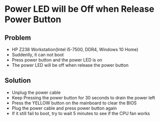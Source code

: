 # Power LED will be Off when Release Power Button

## Problem
* HP Z238 Workstation(Intel i5-7500, DDR4, Windows 10 Home)
* Suddenlly, it can not boot
* Press power button and the power LED is on
* The power LED will be off when release the power button

## Solution
* Unplug the power cable
* Keep Pressing the power button for 30 seconds to drain the power left
* Press the YELLOW button on the mainboard to clear the BIOS
* Plug the power cable and press power button again
* If it still fail to boot, try to wait 5 minutes to see if the CPU fan works
